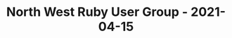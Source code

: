 ---
layout: post
title: North West Ruby User Group - 2021-04-15
datetime: 2021-04-15 13:30:00.000000000 -04:00
name: North West Ruby User Group
external_url: https://www.meetup.com/North-West-Ruby-User-Group/events/jdlpqqyccgbtb/
online_event: false
year_month: 2021-04
---